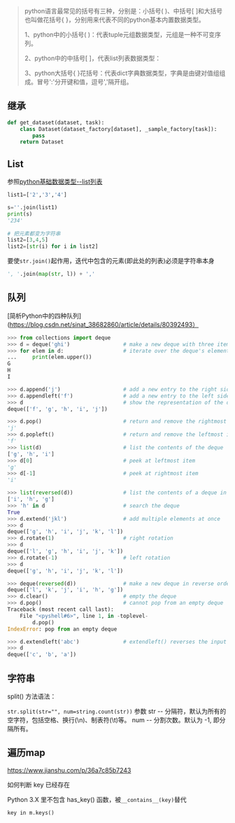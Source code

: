 > python语言最常见的括号有三种，分别是：小括号( )、中括号[ ]和大括号也叫做花括号{ }，分别用来代表不同的python基本内置数据类型。
>
> 1、python中的小括号( )：代表tuple元组数据类型，元组是一种不可变序列。
>
>  2、python中的中括号[ ]，代表list列表数据类型：
>
> 3、python大括号{ }花括号：代表dict字典数据类型，字典是由键对值组组成。冒号':'分开键和值，逗号','隔开组。

## 继承

```python
def get_dataset(dataset, task):
    class Dataset(dataset_factory[dataset], _sample_factory[task]):
        pass
    return Dataset
```

## List

参照[python基础数据类型--list列表](https://www.cnblogs.com/Kingfan1993/p/9435769.html)

```python
list1=['2','3','4']

s=''.join(list1)
print(s)
'234'
 
# 把元素都变为字符串 
list2=[3,4,5]
list2=[str(i) for i in list2]
```

要使`str.join()`起作用，迭代中包含的元素(即此处的列表)必须是字符串本身

```python
', '.join(map(str, l)) + ','
```

## 队列

[简析Python中的四种队列](https://blog.csdn.net/sinat_38682860/article/details/80392493）

```python
>>> from collections import deque
>>> d = deque('ghi')                 # make a new deque with three items
>>> for elem in d:                   # iterate over the deque's elements
...     print(elem.upper())
G
H
I

>>> d.append('j')                    # add a new entry to the right side
>>> d.appendleft('f')                # add a new entry to the left side
>>> d                                # show the representation of the deque
deque(['f', 'g', 'h', 'i', 'j'])

>>> d.pop()                          # return and remove the rightmost item
'j'
>>> d.popleft()                      # return and remove the leftmost item
'f'
>>> list(d)                          # list the contents of the deque
['g', 'h', 'i']
>>> d[0]                             # peek at leftmost item
'g'
>>> d[-1]                            # peek at rightmost item
'i'

>>> list(reversed(d))                # list the contents of a deque in reverse
['i', 'h', 'g']
>>> 'h' in d                         # search the deque
True
>>> d.extend('jkl')                  # add multiple elements at once
>>> d
deque(['g', 'h', 'i', 'j', 'k', 'l'])
>>> d.rotate(1)                      # right rotation
>>> d
deque(['l', 'g', 'h', 'i', 'j', 'k'])
>>> d.rotate(-1)                     # left rotation
>>> d
deque(['g', 'h', 'i', 'j', 'k', 'l'])

>>> deque(reversed(d))               # make a new deque in reverse order
deque(['l', 'k', 'j', 'i', 'h', 'g'])
>>> d.clear()                        # empty the deque
>>> d.pop()                          # cannot pop from an empty deque
Traceback (most recent call last):
    File "<pyshell#6>", line 1, in -toplevel-
        d.pop()
IndexError: pop from an empty deque

>>> d.extendleft('abc')              # extendleft() reverses the input order
>>> d
deque(['c', 'b', 'a'])
```



## 字符串

split() 方法语法：

`str.split(str="", num=string.count(str))`
参数
str -- 分隔符，默认为所有的空字符，包括空格、换行(\n)、制表符(\t)等。
num -- 分割次数。默认为 -1, 即分隔所有。



## 遍历map

https://www.jianshu.com/p/36a7c85b7243

如何判断 key 已经存在

Python 3.X 里不包含 has_key() 函数，被` __contains__(key) `替代

`key in m.keys()`